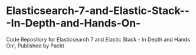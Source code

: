


# Elasticsearch-7-and-Elastic-Stack---In-Depth-and-Hands-On-
Code Repository for Elasticsearch 7 and Elastic Stack - In Depth and Hands On!, Published by Packt
